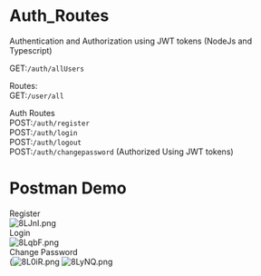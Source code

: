 # Auth_Routes
Authentication and Authorization using JWT tokens (NodeJs and Typescript)

GET:`/auth/allUsers`

Routes: <br>
GET:`/user/all`

Auth Routes<br>
POST:`/auth/register`<br>
POST:`/auth/login`<br>
POST:`/auth/logout`<br>
POST:`/auth/changepassword` (Authorized Using JWT tokens)<br>

# Postman Demo
Register<br><img src="https://imgtr.ee/images/2023/04/25/8LJnI.png" alt="8LJnI.png" border="0" /><br>
Login<br><img src="https://imgtr.ee/images/2023/04/25/8LqbF.png" alt="8LqbF.png" border="0" /><br>
Change Password<br>(<img src="https://imgtr.ee/images/2023/04/25/8L0iR.png" alt="8L0iR.png" border="0" />
<img src="https://imgtr.ee/images/2023/04/25/8LyNQ.png" alt="8LyNQ.png" border="0" />
